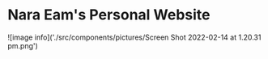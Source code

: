 # Nara Eam's Personal Website
![image info]('./src/components/pictures/Screen Shot 2022-02-14 at 1.20.31 pm.png')
